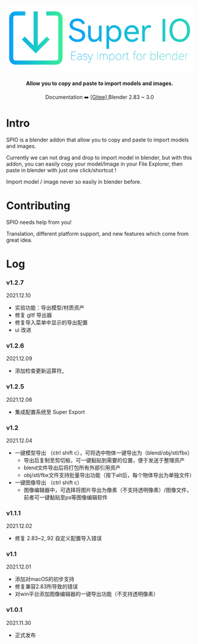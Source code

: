 <p align="center">
  <a href="https://atticus-lv.gitee.io/super_io/#/">
    <img src="res/img/logo_bg.png" alt="logo" width="540px"/>
  </a>
</p>
<h4 align="center">
    Allow you to copy and paste to import models and images. <br>
</h4>
<p align="center">
    Documentation ➡️
    <a href="https://atticus-lv.gitee.io/super_io/#/">
	[Gitee] 
    </a>
    Blender 2.83 ~ 3.0
</p>

# Intro

SPIO is a blender addon that allow you to copy and paste to import models and images. 

Currently we can not drag and drop to import model in blender, but with this addon, you can easily copy your model/Image in your File Explorer, then paste in blender with just one click/shortcut !

Import model / image never so easily in blender before.

# Contributing
SPIO needs help from you! 

Translation, different platform support, and new features which come from great idea.

# Log

### v1.2.7

2021.12.10

+ 实验功能：导出模型/材质资产
+ 修复 gltf 导出器
+ 修复导入菜单中显示的导出配置
+ ui 改进

### v1.2.6

2021.12.09

+ 添加检查更新运算符_

### v1.2.5

2021.12.06

+ 集成配置系统至 Super Export


### v1.2

2021.12.04

+ 一键模型导出 （ctrl shift c），可将选中物体一键导出为（blend/obj/stl/fbx）
  + 导出后复制至剪切板，可一键黏贴到需要的位置，便于发送于整理资产
  + blend文件导出后将打包所有外部引用资产
  + obj/stl/fbx文件支持批量导出功能（按下alt后，每个物体导出为单独文件）
+ 一键图像导出 （ctrl shift c）
  + 图像编辑器中，可选择将图片导出为像素（不支持透明像素）/图像文件，前者可一键黏贴至ps等图像编辑软件

### v1.1.1

2021.12.02 

+ 修复 2.83~2,.92 自定义配置导入错误

### v1.1

2021.12.01 

+ 添加对macOS的初步支持
+ 修复兼容2.83所导致的错误
+ 对win平台添加图像编辑器的一键导出功能（不支持透明像素）

### v1.0.1

2021.11.30  

+ 正式发布